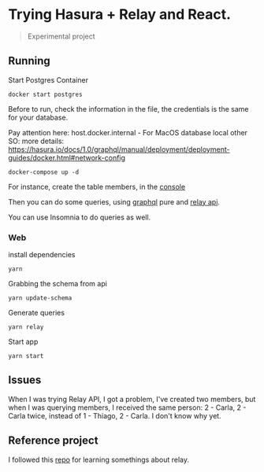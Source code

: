# Trying Hasura + Relay and React.

> Experimental project

## Running

Start Postgres Container

```
docker start postgres
```

Before to run, check the information in the file, the credentials is the same for your database.

Pay attention here:
host.docker.internal - For MacOS database local
other SO: more details: https://hasura.io/docs/1.0/graphql/manual/deployment/deployment-guides/docker.html#network-config

```
docker-compose up -d
```

For instance, create the table members, in the [console](http://localhost:8080/console)

Then you can do some queries, using [graphql](http://localhost:8080/v1/graphql) pure and [relay api](http://localhost:8080/v1beta1/relay).

You can use Insomnia to do queries as well.

### Web

install dependencies

```
yarn
```

Grabbing the schema from api

```
yarn update-schema
```

Generate queries

```
yarn relay
```

Start app

```
yarn start
```

## Issues

When I was trying Relay API, I got a problem, I've created two members, but when I was querying members, I received the same person: 2 - Carla, 2 - Carla twice, instead of 1 - Thiago, 2 - Carla. I don't know why yet.

## Reference project

I followed this [repo](https://github.com/renanmav/hasura-relay-example) for learning somethings about relay.
